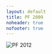 ```yaml
---
layout: default
title: PF 2009
noheader: true
nofooter: true
---
```


![PF 2012](/static/content/pf2009/pf2009.jpg)
